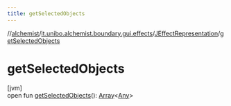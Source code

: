 ```yaml
---
title: getSelectedObjects
---
```

//[alchemist](../../../index.html)/[it.unibo.alchemist.boundary.gui.effects](../index.html)/[JEffectRepresentation](index.html)/[getSelectedObjects](get-selected-objects.html)



# getSelectedObjects



[jvm]\
open fun [getSelectedObjects](get-selected-objects.html)(): [Array](https://kotlinlang.org/api/latest/jvm/stdlib/kotlin/-array/index.html)<[Any](https://kotlinlang.org/api/latest/jvm/stdlib/kotlin/-any/index.html)>




